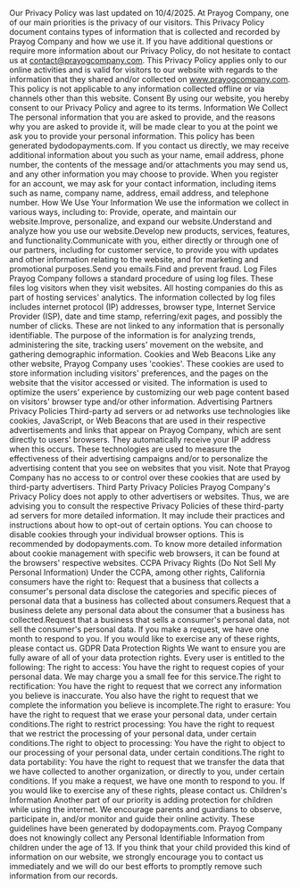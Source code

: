 Our Privacy Policy was last updated on 10/4/2025.
At Prayog Company, one of our main priorities is the privacy of our visitors. This Privacy Policy document contains types of information that is collected and recorded by Prayog Company and how we use it.
If you have additional questions or require more information about our Privacy Policy, do not hesitate to contact us at contact@prayogcompany.com.
This Privacy Policy applies only to our online activities and is valid for visitors to our website with regards to the information that they shared and/or collected on www.prayogcompany.com. This policy is not applicable to any information collected offline or via channels other than this website.
Consent
By using our website, you hereby consent to our Privacy Policy and agree to its terms.
Information We Collect
The personal information that you are asked to provide, and the reasons why you are asked to provide it, will be made clear to you at the point we ask you to provide your personal information. This policy has been generated bydodopayments.com.
If you contact us directly, we may receive additional information about you such as your name, email address, phone number, the contents of the message and/or attachments you may send us, and any other information you may choose to provide.
When you register for an account, we may ask for your contact information, including items such as name, company name, address, email address, and telephone number.
How We Use Your Information
We use the information we collect in various ways, including to:
Provide, operate, and maintain our website.Improve, personalize, and expand our website.Understand and analyze how you use our website.Develop new products, services, features, and functionality.Communicate with you, either directly or through one of our partners, including for customer service, to provide you with updates and other information relating to the website, and for marketing and promotional purposes.Send you emails.Find and prevent fraud.
Log Files
Prayog Company follows a standard procedure of using log files. These files log visitors when they visit websites. All hosting companies do this as part of hosting services' analytics.
The information collected by log files includes internet protocol (IP) addresses, browser type, Internet Service Provider (ISP), date and time stamp, referring/exit pages, and possibly the number of clicks. These are not linked to any information that is personally identifiable. The purpose of the information is for analyzing trends, administering the site, tracking users' movement on the website, and gathering demographic information.
Cookies and Web Beacons
Like any other website, Prayog Company uses 'cookies'. These cookies are used to store information including visitors' preferences, and the pages on the website that the visitor accessed or visited.
The information is used to optimize the users' experience by customizing our web page content based on visitors' browser type and/or other information.
Advertising Partners Privacy Policies
Third-party ad servers or ad networks use technologies like cookies, JavaScript, or Web Beacons that are used in their respective advertisements and links that appear on Prayog Company, which are sent directly to users' browsers. They automatically receive your IP address when this occurs. These technologies are used to measure the effectiveness of their advertising campaigns and/or to personalize the advertising content that you see on websites that you visit.
Note that Prayog Company has no access to or control over these cookies that are used by third-party advertisers.
Third Party Privacy Policies
Prayog Company's Privacy Policy does not apply to other advertisers or websites. Thus, we are advising you to consult the respective Privacy Policies of these third-party ad servers for more detailed information. It may include their practices and instructions about how to opt-out of certain options.
You can choose to disable cookies through your individual browser options. This is recommended by dodopayments.com. To know more detailed information about cookie management with specific web browsers, it can be found at the browsers' respective websites.
CCPA Privacy Rights (Do Not Sell My Personal Information)
Under the CCPA, among other rights, California consumers have the right to:
Request that a business that collects a consumer's personal data disclose the categories and specific pieces of personal data that a business has collected about consumers.Request that a business delete any personal data about the consumer that a business has collected.Request that a business that sells a consumer's personal data, not sell the consumer's personal data.
If you make a request, we have one month to respond to you. If you would like to exercise any of these rights, please contact us.
GDPR Data Protection Rights
We want to ensure you are fully aware of all of your data protection rights. Every user is entitled to the following:
The right to access: You have the right to request copies of your personal data. We may charge you a small fee for this service.The right to rectification: You have the right to request that we correct any information you believe is inaccurate. You also have the right to request that we complete the information you believe is incomplete.The right to erasure: You have the right to request that we erase your personal data, under certain conditions.The right to restrict processing: You have the right to request that we restrict the processing of your personal data, under certain conditions.The right to object to processing: You have the right to object to our processing of your personal data, under certain conditions.The right to data portability: You have the right to request that we transfer the data that we have collected to another organization, or directly to you, under certain conditions.
If you make a request, we have one month to respond to you. If you would like to exercise any of these rights, please contact us.
Children's Information
Another part of our priority is adding protection for children while using the internet. We encourage parents and guardians to observe, participate in, and/or monitor and guide their online activity. These guidelines have been generated by dodopayments.com.
Prayog Company does not knowingly collect any Personal Identifiable Information from children under the age of 13. If you think that your child provided this kind of information on our website, we strongly encourage you to contact us immediately and we will do our best efforts to promptly remove such information from our records.